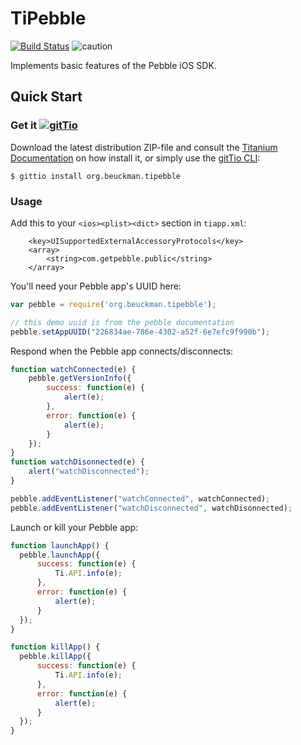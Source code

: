 # TiPebble #

[![Build Status](https://travis-ci.org/jbeuckm/TiPebble.png)](https://travis-ci.org/jbeuckm/TiPebble)
![caution](http://img.shields.io/badge/new%20project-caution-orange.svg)

Implements basic features of the Pebble iOS SDK.

## Quick Start

### Get it [![gitTio](http://gitt.io/badge.png)](http://gitt.io/component/org.beuckman.tipebble)
Download the latest distribution ZIP-file and consult the [Titanium Documentation](http://docs.appcelerator.com/titanium/latest/#!/guide/Using_a_Module) on how install it, or simply use the [gitTio CLI](http://gitt.io/cli):

`$ gittio install org.beuckman.tipebble`

### Usage ###

Add this to your `<ios><plist><dict>` section in `tiapp.xml`:
```
	<key>UISupportedExternalAccessoryProtocols</key>
	<array>
		<string>com.getpebble.public</string>
	</array>
```

You'll need your Pebble app's UUID here:

```javascript
var pebble = require('org.beuckman.tipebble');

// this demo uuid is from the pebble documentation
pebble.setAppUUID("226834ae-786e-4302-a52f-6e7efc9f990b");
```

Respond when the Pebble app connects/disconnects:

```javascript
function watchConnected(e) {
    pebble.getVersionInfo({
        success: function(e) {
            alert(e);
        },
        error: function(e) {
            alert(e);
        }
    });
}
function watchDisonnected(e) {
    alert("watchDisconnected");
}

pebble.addEventListener("watchConnected", watchConnected);
pebble.addEventListener("watchDisconnected", watchDisonnected);
```

Launch or kill your Pebble app:

```javascript
function launchApp() {
  pebble.launchApp({
      success: function(e) {
          Ti.API.info(e);
      },
      error: function(e) {
          alert(e);
      }
  });
}

function killApp() {
  pebble.killApp({
      success: function(e) {
          Ti.API.info(e);
      },
      error: function(e) {
          alert(e);
      }
  });
}
```
